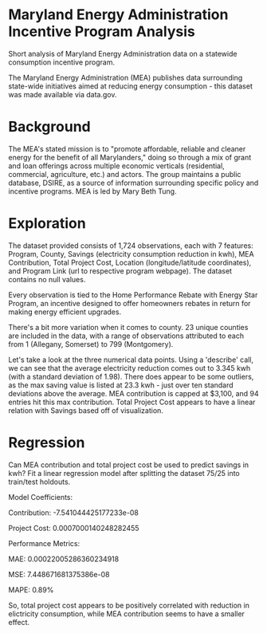 # Maryland Energy Administration Incentive Program Analysis
Short analysis of Maryland Energy Administration data on a statewide consumption incentive program.

The Maryland Energy Administration (MEA) publishes data surrounding state-wide initiatives aimed at reducing energy consumption - this dataset was made available via data.gov. 

# Background

The MEA's stated mission is to "promote affordable, reliable and cleaner energy for the benefit of all Marylanders," doing so through a mix of grant and loan offerings across multiple economic verticals (residential, commercial, agriculture, etc.) and actors.
The group maintains a public database, DSIRE, as a source of information surrounding specific policy and incentive programs.
MEA is led by Mary Beth Tung.

# Exploration

The dataset provided consists of 1,724 observations, each with 7 features: Program, County, Savings (electricity consumption reduction in kwh), MEA Contribution, Total Project Cost, Location (longitude/latitude coordinates), and Program Link (url to respective program webpage). The dataset contains no null values.

Every observation is tied to the Home Performance Rebate with Energy Star Program, an incentive designed to offer homeowners rebates in return for making energy efficient upgrades. 

There's a bit more variation when it comes to county. 23 unique counties are included in the data, with a range of observations attributed to each from 1 (Allegany, Somerset) to 799 (Montgomery). 

Let's take a look at the three numerical data points. Using a 'describe' call, we can see that the average electricity reduction comes out to 3.345 kwh (with a standard deviation of 1.98). There does appear to be some outliers, as the max saving value is listed at 23.3 kwh - just over ten standard deviations above the average. MEA contribution is capped at $3,100, and 94 entries hit this max contribution. Total Project Cost appears to have a linear relation with Savings based off of visualization. 

# Regression
Can MEA contribution and total project cost be used to predict savings in kwh? 
Fit a linear regression model after splitting the dataset 75/25 into train/test holdouts. 

Model Coefficients: 
  
  Contribution: -7.541044425177233e-08
 
  Project Cost: 0.0007000140248282455

Performance Metrics:

MAE: 0.00022005286360234918

MSE: 7.448671681375386e-08

MAPE: 0.89%

So, total project cost appears to be positively correlated with reduction in elictricity consumption, while MEA contribution seems to have a smaller effect.  
